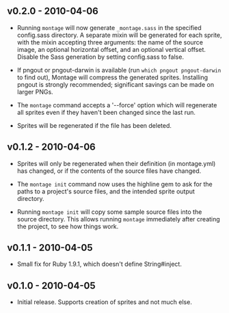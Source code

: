 v0.2.0 - 2010-04-06
-------------------

* Running `montage` will now generate `_montage.sass` in the specified
  config.sass directory. A separate mixin will be generated for each sprite,
  with the mixin accepting three arguments: the name of the source image, an
  optional horizontal offset, and an optional vertical offset. Disable the
  Sass generation by setting config.sass to false.

* If pngout or pngout-darwin is available (run `which pngout pngout-darwin` to
  find out), Montage will compress the generated sprites. Installing pngout
  is strongly recommended; significant savings can be made on larger PNGs.

* The `montage` command accepts a '--force' option which will regenerate all
  sprites even if they haven't been changed since the last run.

* Sprites will be regenerated if the file has been deleted.

v0.1.2 - 2010-04-06
-------------------

* Sprites will only be regenerated when their definition (in montage.yml) has
  changed, or if the contents of the source files have changed.

* The `montage init` command now uses the highline gem to ask for the paths to
  a project's source files, and the intended sprite output directory.

* Running `montage init` will copy some sample source files into the source
  directory. This allows running `montage` immediately after creating the
  project, to see how things work.

v0.1.1 - 2010-04-05
-------------------

* Small fix for Ruby 1.9.1, which doesn't define String#inject.

v0.1.0 - 2010-04-05
-------------------

* Initial release. Supports creation of sprites and not much else.
